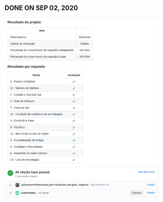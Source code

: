 ## DONE ON SEP 02, 2020
![Page Result](/B04-D05_PLAYGROUND-FUNCTIONS/results/ResultPage.png)
![Check Result](/B04-D05_PLAYGROUND-FUNCTIONS/results/ResultCheck.png)